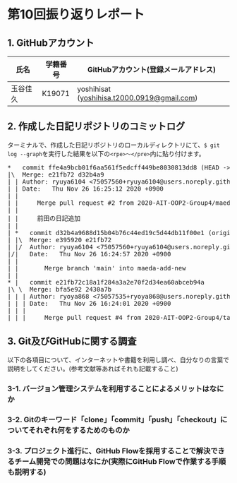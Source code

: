 # 第10回振り返りレポート

## 1. GitHubアカウント

| 氏名           | 学籍番号    | GitHubアカウント(登録メールアドレス) |
| -------------- | ----------- | -------------------------------------- |
| 玉谷佳久     | K19071      | yoshihisat (yoshihisa.t2000.0919@gmail.com) |

## 2. 作成した日記リポジトリのコミットログ

ターミナルで、作成した日記リポジトリのローカルディレクトリにて、`$ git log --graph`を実行した結果を以下の`<rpe>〜</pre>`内に貼り付けます。

<pre>
*   commit ffe4a9bcb01f6aa561f5edcff449be8030813dd8 (HEAD -> main, origin/main, origin/HEAD)
|\  Merge: e21fb72 d32b4a9
| | Author: ryuya6104 <75057560+ryuya6104@users.noreply.github.com>
| | Date:   Thu Nov 26 16:25:12 2020 +0900
| | 
| |     Merge pull request #2 from 2020-AIT-OOP2-Group4/maeda-add-new
| |     
| |     前田の日記追加
| |   
| *   commit d32b4a9688d15b04b76c44ed19c5d44db11f00e1 (origin/maeda-add-new)
| |\  Merge: e395920 e21fb72
| |/  Author: ryuya6104 <75057560+ryuya6104@users.noreply.github.com>
|/|   Date:   Thu Nov 26 16:24:57 2020 +0900
| |   
| |       Merge branch 'main' into maeda-add-new
| |   
* |   commit e21fb72c18a1f284a3a2e70f2d34ea60abceb94a
|\ \  Merge: bfa5e92 2430a7b
| | | Author: ryoya868 <75057535+ryoya868@users.noreply.github.com>
| | | Date:   Thu Nov 26 16:24:01 2020 +0900
| | | 
| | |     Merge pull request #4 from 2020-AIT-OOP2-Group4/tamaya_new_dairy
</pre>


## 3. Git及びGitHubに関する調査

以下の各項目について、インターネットや書籍を利用し調べ、自分なりの言葉で説明をしてください。(参考文献等あればそれも記載すること)

### 3-1. バージョン管理システムを利用することによるメリットはなにか



### 3-2. Gitのキーワード「clone」「commit」「push」「checkout」についてそれぞれ何をするためのものか



### 3-3. プロジェクト進行に、GitHub Flowを採用することで解決できるチーム開発での問題はなにか(実際にGitHub Flowで作業する手順も説明する)